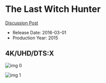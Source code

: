 # The Last Witch Hunter

[Discussion Post](https://www.avsforum.com/threads/bass-eq-for-filtered-movies.2995212/post-56753468)

* Release Date: 2016-03-01
* Production Year: 2015

## 4K/UHD/DTS:X

![img 0](https://fanart.tv/fanart/movies/274854/moviethumb/the-last-witch-hunter-563635773ad51.jpg)

![img 1](https://i.imgur.com/OFXKLAH.png)

